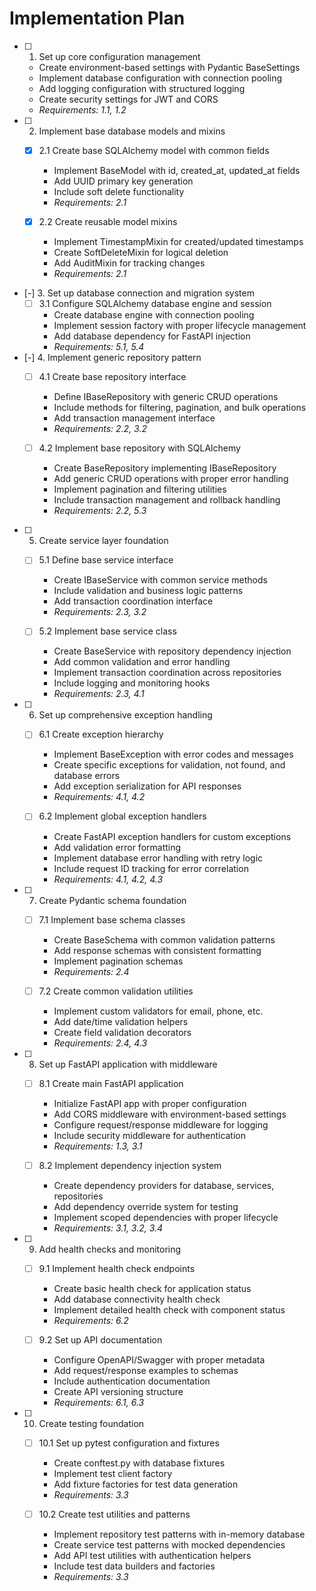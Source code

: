 # Implementation Plan

- [ ] 1. Set up core configuration management
  - Create environment-based settings with Pydantic BaseSettings
  - Implement database configuration with connection pooling
  - Add logging configuration with structured logging
  - Create security settings for JWT and CORS
  - _Requirements: 1.1, 1.2_

- [ ] 2. Implement base database models and mixins
  - [x] 2.1 Create base SQLAlchemy model with common fields
    - Implement BaseModel with id, created_at, updated_at fields
    - Add UUID primary key generation
    - Include soft delete functionality
    - _Requirements: 2.1_
  
  - [x] 2.2 Create reusable model mixins
    - Implement TimestampMixin for created/updated timestamps
    - Create SoftDeleteMixin for logical deletion
    - Add AuditMixin for tracking changes
    - _Requirements: 2.1_

- [-] 3. Set up database connection and migration system
  - [ ] 3.1 Configure SQLAlchemy database engine and session
    - Create database engine with connection pooling
    - Implement session factory with proper lifecycle management
    - Add database dependency for FastAPI injection
    - _Requirements: 5.1, 5.4_


- [-] 4. Implement generic repository pattern
  - [ ] 4.1 Create base repository interface
    - Define IBaseRepository with generic CRUD operations
    - Include methods for filtering, pagination, and bulk operations
    - Add transaction management interface
    - _Requirements: 2.2, 3.2_
  
  - [ ] 4.2 Implement base repository with SQLAlchemy
    - Create BaseRepository implementing IBaseRepository
    - Add generic CRUD operations with proper error handling
    - Implement pagination and filtering utilities
    - Include transaction management and rollback handling
    - _Requirements: 2.2, 5.3_

- [ ] 5. Create service layer foundation
  - [ ] 5.1 Define base service interface
    - Create IBaseService with common service methods
    - Include validation and business logic patterns
    - Add transaction coordination interface
    - _Requirements: 2.3, 3.2_
  
  - [ ] 5.2 Implement base service class
    - Create BaseService with repository dependency injection
    - Add common validation and error handling
    - Implement transaction coordination across repositories
    - Include logging and monitoring hooks
    - _Requirements: 2.3, 4.1_

- [ ] 6. Set up comprehensive exception handling
  - [ ] 6.1 Create exception hierarchy
    - Implement BaseException with error codes and messages
    - Create specific exceptions for validation, not found, and database errors
    - Add exception serialization for API responses
    - _Requirements: 4.1, 4.2_
  
  - [ ] 6.2 Implement global exception handlers
    - Create FastAPI exception handlers for custom exceptions
    - Add validation error formatting
    - Implement database error handling with retry logic
    - Include request ID tracking for error correlation
    - _Requirements: 4.1, 4.2, 4.3_

- [ ] 7. Create Pydantic schema foundation
  - [ ] 7.1 Implement base schema classes
    - Create BaseSchema with common validation patterns
    - Add response schemas with consistent formatting
    - Implement pagination schemas
    - _Requirements: 2.4_
  
  - [ ] 7.2 Create common validation utilities
    - Implement custom validators for email, phone, etc.
    - Add date/time validation helpers
    - Create field validation decorators
    - _Requirements: 2.4, 4.3_

- [ ] 8. Set up FastAPI application with middleware
  - [ ] 8.1 Create main FastAPI application
    - Initialize FastAPI app with proper configuration
    - Add CORS middleware with environment-based settings
    - Configure request/response middleware for logging
    - Include security middleware for authentication
    - _Requirements: 1.3, 3.1_
  
  - [ ] 8.2 Implement dependency injection system
    - Create dependency providers for database, services, repositories
    - Add dependency override system for testing
    - Implement scoped dependencies with proper lifecycle
    - _Requirements: 3.1, 3.2, 3.4_

- [ ] 9. Add health checks and monitoring
  - [ ] 9.1 Implement health check endpoints
    - Create basic health check for application status
    - Add database connectivity health check
    - Implement detailed health check with component status
    - _Requirements: 6.2_
  
  - [ ] 9.2 Set up API documentation
    - Configure OpenAPI/Swagger with proper metadata
    - Add request/response examples to schemas
    - Include authentication documentation
    - Create API versioning structure
    - _Requirements: 6.1, 6.3_

- [ ] 10. Create testing foundation
  - [ ] 10.1 Set up pytest configuration and fixtures
    - Create conftest.py with database fixtures
    - Implement test client factory
    - Add fixture factories for test data generation
    - _Requirements: 3.3_
  
  - [ ] 10.2 Create test utilities and patterns
    - Implement repository test patterns with in-memory database
    - Create service test patterns with mocked dependencies
    - Add API test utilities with authentication helpers
    - Include test data builders and factories
    - _Requirements: 3.3_